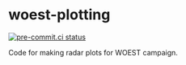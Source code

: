 # woest-plotting

[![pre-commit.ci status](https://results.pre-commit.ci/badge/github/joshua-hampton/woest-plotting/main.svg)](https://results.pre-commit.ci/latest/github/joshua-hampton/woest-plotting/main)

Code for making radar plots for WOEST campaign.
